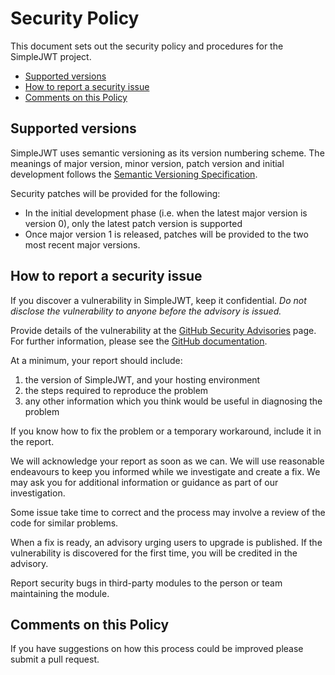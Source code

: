 # Security Policy

This document sets out the security policy and procedures for the
SimpleJWT project.

  * [Supported versions](#supported-versions)
  * [How to report a security issue](#how-to-report-a-security-issue)
  * [Comments on this Policy](#comments-on-this-policy)

## Supported versions

SimpleJWT uses semantic versioning as its version numbering scheme.
The meanings of major version, minor version, patch version and initial
development follows the [Semantic Versioning Specification].

Security patches will be provided for the following:

- In the initial development phase (i.e. when the latest major version is
  version 0), only the latest patch version is supported
- Once major version 1 is released, patches will be provided to the two
  most recent major versions.


## How to report a security issue

If you discover a vulnerability in SimpleJWT, keep it confidential. 
*Do not disclose the vulnerability to anyone before the advisory is issued.*

Provide details of the vulnerability at the [GitHub Security Advisories]
page.  For further information, please see the [GitHub documentation].

At a minimum, your report should include:

   1. the version of SimpleJWT, and your hosting environment
   2. the steps required to reproduce the problem
   3. any other information which you think would be useful in diagnosing
      the problem

If you know how to fix the problem or a temporary workaround, include it
in the report.

We will acknowledge your report as soon as we can.  We will use reasonable
endeavours to keep you informed while we investigate and create a fix.
We may ask you for additional information or guidance as part of our
investigation.

Some issue take time to correct and the process may involve a review of
the code for similar problems.

When a fix is ready, an advisory urging users to upgrade is published.
If the vulnerability is discovered for the first time, you will be credited in the advisory.

Report security bugs in third-party modules to the person or team maintaining
the module.

## Comments on this Policy

If you have suggestions on how this process could be improved please submit a
pull request.



[Semantic Versioning Specification]: https://semver.org/
[GitHub Security Advisories]: https://github.com/kelvinmo/jwkstool/security/advisories
[GitHub documentation]: https://docs.github.com/en/code-security/security-advisories/guidance-on-reporting-and-writing/privately-reporting-a-security-vulnerability
